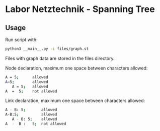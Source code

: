 # Labor Netztechnik - Spanning Tree
## Usage
Run script with:
```bash
python3 __main__.py -i files/graph.st
```
Files with graph data are stored in the files directory.

Node declaration, maximum one space between characters allowed:
```bash
A = 5;      allowed
A=5;        allowed
   A = 5;   allowed
A  =  5;    not allowed
```
Link declaration, maximum one space between characters allowed:
```bash
A - B: 5;       allowed
A-B:5;          allowed
   A - B: 5;    allowed
A  -  B :   5;  not allowed
```

